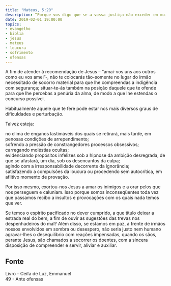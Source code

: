 ```yaml
---
title: "Mateus, 5:20"
description: “Porque vos digo que se a vossa justiça não exceder em muito a dos escribas e fariseus,jamais entrareis no Reino dos Céus.” – Jesus
date: 2019-02-01 19:00:00
topics: 
- evangelho
- biblia
- jesus
- mateus
- loucura
- sofrimento
- ofensas
---
```


A fim de atender à recomendação de Jesus – “amai-vos uns aos outros como eu vos amei”-,
não te colocarás tão-somente no lugar do irmão necessitado de socorro material para que lhe
compreendas a indigência com segurança; situar-te-ás também na posição daquele que te
ofende para que lhe percebas a penúria da alma, de modo a que lhe estendas o concurso
possível.

Habitualmente aquele que te fere pode estar nos mais diversos graus de dificuldades e
perturbação.

Talvez esteja:

no clima de enganos lastimáveis dos quais se retirará, mais tarde, em penosas condições de arrependimento;  
sofrendo a pressão de constrangedores processos obsessivos;  
carregando moléstias ocultas;  
evidenciando propósitos infelizes sob a hipnose da ambição desregrada, de que se afastará, um dia, sob os desencantos da culpa;  
agindo com a irresponsabilidade decorrente da ignorância;  
satisfazendo a compulsões da loucura ou procedendo sem autocrítica, em aflitivo momento de provação.  

Por isso mesmo, exortou-nos Jesus a amar os inimigos e a orar pelos que nos perseguem e
caluniam. Isso porque somos inconseqüentes toda vez que passamos recibo a insultos e
provocações com os quais nada temos que ver.

Se temos o espírito pacificado no dever cumprido, a que título deixar a estrada
real do bem, a fim de ouvir as sugestões das trevas nos despenhadeiros do mal?
Além disso, se estamos em paz, à frente de irmãos nossos envolvidos em sombra ou
desespero, não seria justo nem humano agravar-lhes o desequilíbrio com reações
impensadas, quando os sãos, perante Jesus, são chamados a socorrer os doentes,
com a sincera disposição de compreender e servir, aliviar e auxiliar.


## Fonte
Livro - Ceifa de Luz, Emmanuel  
49 - Ante ofensas
